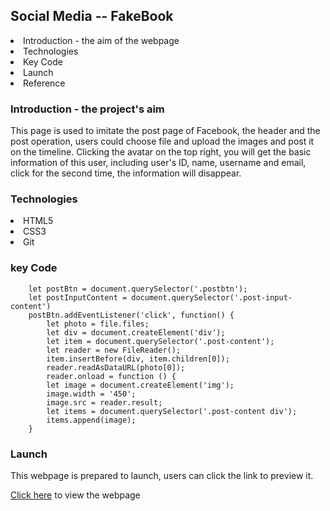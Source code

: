 
<h2>Social Media -- FakeBook</h2>

<li>Introduction - the aim of the webpage</li>
<li>Technologies</li>
<li>Key Code</li>
<li>Launch</li>
<li>Reference</li>

<h3>Introduction - the project's aim</h3>
<p>
    This page is used to imitate the post page of Facebook, the header and the post operation, users could choose file and upload the images and post it on the timeline. Clicking the avatar on the top right, you will get the basic information of this user, including user's ID, name, username and email, click for the second time, the information will disappear.
</p>


<h3>Technologies</h3>
<li>HTML5</li>
<li>CSS3</li>
<li>Git</li>

<h3>key Code</h3>

```
    let postBtn = document.querySelector('.postbtn');
    let postInputContent = document.querySelector('.post-input-content')
    postBtn.addEventListener('click', function() {
        let photo = file.files;
        let div = document.createElement('div');
        let item = document.querySelector('.post-content');
        let reader = new FileReader();
        item.insertBefore(div, item.children[0]);
        reader.readAsDataURL(photo[0]);
        reader.onload = function () {
        let image = document.createElement('img');
        image.width = '450';
        image.src = reader.result; 
        let items = document.querySelector('.post-content div');
        items.append(image);
    }
```

<h3>Launch</h3>
<p>This webpage is prepared to launch, users can click the link to preview it.</p>
<a href="https://bricklai.github.io/social-media/index.html">Click here</a> to view the webpage

